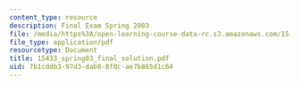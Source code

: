 ```yaml
---
content_type: resource
description: Final Exam Spring 2003
file: /media/https%3A/open-learning-course-data-rc.s3.amazonaws.com/15-433-investments-spring-2003/7b1cddb397d3dab08f0cae7b865d1c64_15433_spring03_final_solution.pdf
file_type: application/pdf
resourcetype: Document
title: 15433_spring03_final_solution.pdf
uid: 7b1cddb3-97d3-dab0-8f0c-ae7b865d1c64
---
```

